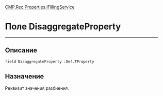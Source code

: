 ﻿---
Link: CMP.Rec.Properties.IFillingService.@DisaggregateProperty
---

<!---  Навигация
[Имя проекта](#) :
-->
[CMP.Rec.Properties.IFillingService](Default)

# Поле DisaggregateProperty
---

## Описание

    field DisaggregateProperty :Def.TProperty

<!--
## Аргументы{#Args}

### Аргумент1

Описание аргумента 1
-->

## Назначение

Реквизит значения разбиения.

<!--
## Пример

    DisaggregateProperty...
-->

